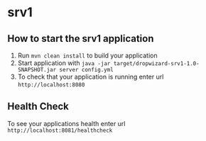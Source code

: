 # srv1

How to start the srv1 application
---

1. Run `mvn clean install` to build your application
1. Start application with `java -jar target/dropwizard-srv1-1.0-SNAPSHOT.jar server config.yml`
1. To check that your application is running enter url `http://localhost:8080`

Health Check
---

To see your applications health enter url `http://localhost:8081/healthcheck`

